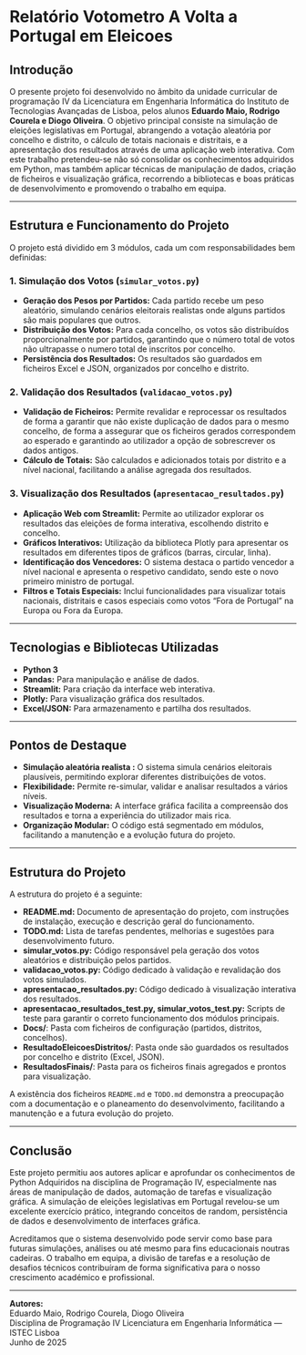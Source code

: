 # Relatório Votometro A Volta a Portugal em Eleicoes

## Introdução

O presente projeto foi desenvolvido no âmbito da unidade curricular de programação IV da Licenciatura em Engenharia Informática do Instituto de Tecnologias Avançadas de Lisboa, pelos alunos **Eduardo Maio, Rodrigo Courela e Diogo Oliveira**. O objetivo principal consiste na simulação de eleições legislativas em Portugal, abrangendo a votação aleatória por concelho e distrito, o cálculo de totais nacionais e distritais, e a apresentação dos resultados através de uma aplicação web interativa.
Com este trabalho pretendeu-se não só consolidar os conhecimentos adquiridos em Python, mas também aplicar técnicas de manipulação de dados, criação de ficheiros e visualização gráfica, recorrendo a bibliotecas e boas práticas de desenvolvimento e promovendo o trabalho em equipa.

---

## Estrutura e Funcionamento do Projeto

O projeto está dividido em 3 módulos, cada um com responsabilidades bem definidas:

### 1. Simulação dos Votos (`simular_votos.py`)

- **Geração dos Pesos por Partidos:** Cada partido recebe um peso aleatório, simulando cenários eleitorais realistas onde alguns partidos são mais populares que outros.
- **Distribuição dos Votos:** Para cada concelho, os votos são distribuídos proporcionalmente por partidos, garantindo que o número total de votos não ultrapasse o numero total de inscritos por concelho.
- **Persistência dos Resultados:** Os resultados são guardados em ficheiros Excel e JSON, organizados por concelho e distrito.

### 2. Validação dos Resultados (`validacao_votos.py`)

- **Validação de Ficheiros:** Permite revalidar e reprocessar os resultados de forma a garantir que não existe duplicação de dados para o mesmo concelho, de forma a assegurar que os ficheiros gerados correspondem ao esperado e garantindo ao utilizador a opção de sobrescrever os dados antigos.
- **Cálculo de Totais:** São calculados e adicionados totais por distrito e a nível nacional, facilitando a análise agregada dos resultados.


### 3. Visualização dos Resultados (`apresentacao_resultados.py`)

- **Aplicação Web com Streamlit:** Permite ao utilizador explorar os resultados das eleições de forma interativa, escolhendo distrito e concelho.
- **Gráficos Interativos:** Utilização da biblioteca Plotly para apresentar os resultados em diferentes tipos de gráficos (barras, circular, linha).
- **Identificação dos Vencedores:** O sistema destaca o partido vencedor a nível nacional e apresenta o respetivo candidato, sendo este o novo primeiro ministro de portugal.
- **Filtros e Totais Especiais:** Inclui funcionalidades para visualizar totais nacionais, distritais e casos especiais como votos “Fora de Portugal” na Europa ou Fora da Europa.

---

## Tecnologias e Bibliotecas Utilizadas

- **Python 3**
- **Pandas:** Para manipulação e análise de dados.
- **Streamlit:** Para criação da interface web interativa.
- **Plotly:** Para visualização gráfica dos resultados.
- **Excel/JSON:** Para armazenamento e partilha dos resultados.

---

## Pontos de Destaque

- **Simulação aleatória realista :** O sistema simula cenários eleitorais plausíveis, permitindo explorar diferentes distribuições de votos.
- **Flexibilidade:** Permite re-simular, validar e analisar resultados a vários níveis.
- **Visualização Moderna:** A interface gráfica facilita a compreensão dos resultados e torna a experiência do utilizador mais rica.
- **Organização Modular:** O código está segmentado em módulos, facilitando a manutenção e a evolução futura do projeto.

---

## Estrutura do Projeto

A estrutura do projeto é a seguinte:

- **README.md:** Documento de apresentação do projeto, com instruções de instalação, execução e descrição geral do funcionamento.
- **TODO.md:** Lista de tarefas pendentes, melhorias e sugestões para desenvolvimento futuro.
- **simular_votos.py:** Código responsável pela geração dos votos aleatórios e distribuição pelos partidos.
- **validacao_votos.py:** Código dedicado à validação e revalidação dos votos simulados.
- **apresentacao_resultados.py:** Código dedicado à visualização interativa dos resultados.
- **apresentacao_resultados_test.py, simular_votos_test.py:** Scripts de teste para garantir o correto funcionamento dos módulos principais.
- **Docs/**: Pasta com ficheiros de configuração (partidos, distritos, concelhos).
- **ResultadoEleicoesDistritos/**: Pasta onde são guardados os resultados por concelho e distrito (Excel, JSON).
- **ResultadosFinais/**: Pasta para os ficheiros finais agregados e prontos para visualização.

A existência dos ficheiros `README.md` e `TODO.md` demonstra a preocupação com a documentação e o planeamento do desenvolvimento, facilitando a manutenção e a futura evolução do projeto.

---

## Conclusão

Este projeto permitiu aos autores aplicar e aprofundar os conhecimentos de Python Adquiridos na disciplina de Programação IV, especialmente nas áreas de manipulação de dados, automação de tarefas e visualização gráfica. A simulação de eleições legislativas em Portugal revelou-se um excelente exercício prático, integrando conceitos de random, persistência de dados e desenvolvimento de interfaces gráfica.

Acreditamos que o sistema desenvolvido pode servir como base para futuras simulações, análises ou até mesmo para fins educacionais noutras cadeiras.
O trabalho em equipa, a divisão de tarefas e a resolução de desafios técnicos contribuíram de forma significativa para o nosso crescimento académico e profissional.

---

**Autores:**  
Eduardo Maio, Rodrigo Courela, Diogo Oliveira  
Disciplina de Programação IV 
Licenciatura em Engenharia Informática — ISTEC Lisboa  
Junho de 2025